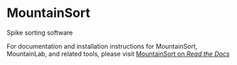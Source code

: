 # MountainSort

Spike sorting software

For documentation and installation instructions for MountainSort, MountainLab, and related tools, please visit [MountainSort on *Read the Docs*](https://mountainsort.readthedocs.org)


